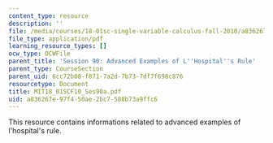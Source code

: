 ```yaml
---
content_type: resource
description: ''
file: /media/courses/18-01sc-single-variable-calculus-fall-2010/a836267e97f450ae2bc7588b73a9ffc6_MIT18_01SCF10_Ses90a.pdf
file_type: application/pdf
learning_resource_types: []
ocw_type: OCWFile
parent_title: 'Session 90: Advanced Examples of L''Hospital''s Rule'
parent_type: CourseSection
parent_uid: 6cc72b08-f871-7a2d-7b73-7df7f698c876
resourcetype: Document
title: MIT18_01SCF10_Ses90a.pdf
uid: a836267e-97f4-50ae-2bc7-588b73a9ffc6
---
```

This resource contains informations related to advanced examples of l'hospital's rule.